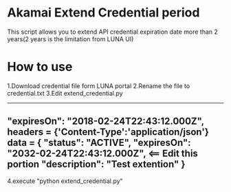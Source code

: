 # Akamai Extend Credential period
This script allows you to extend API credential expiration date more than 2 years(2 years is the limitation from LUNA UI)

# How to use
1.Download credential file form LUNA portal
2.Rename the file to credential.txt
3.Edit extend_credential.py 

-----------------------
"expiresOn": "2018-02-24T22:43:12.000Z",
headers = {'Content-Type':'application/json'}
data = {
     "status": "ACTIVE",
   **"expiresOn": "2032-02-24T22:43:12.000Z",**  <== Edit this portion
     "description": "Test extention"
}
-----------------------

4.execute "python extend_credential.py"
